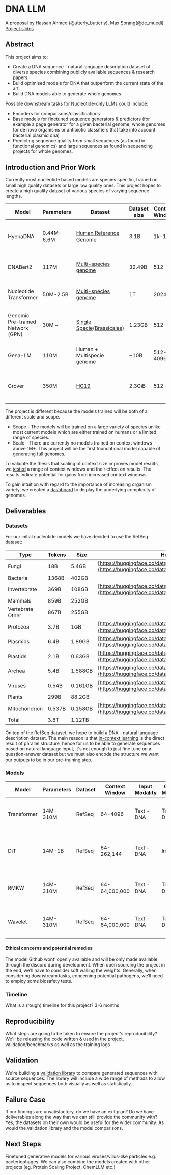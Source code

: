 
# DNA LLM

A proposal by Hassan Ahmed (@utterly_butterly), Max Sprang(@de_muedi). [Project slides](https://docs.google.com/presentation/d/1VxHHlj-oJJP8QqPrabcQv0-YYwXhQwiZx7HRmBJ3lb4/edit?usp=sharing)

## Abstract

This project aims to: 
- Create a DNA sequence - natural language description dataset of diverse species combining publicly available sequences & research papers.
- Build optimised models for DNA that outperform the current state of the art
- Build DNA models able to generate whole genomes

Possible downstream tasks for Nucleotide-only LLMs could include:
- Encoders for comparisons/classifications
- Base models for finetuned sequence generators & predictors (for example a page generator for a given bacterial genome, whole genomes for de novo organisms or antibiotic classifiers that take into account bacterial plasmid dna) 
- Predicting sequence quality from small sequences (as found in functional genomics) and large sequences as found in sequencing projects for whole genomes. 


## Introduction and Prior Work

Currently most nucleotide based models are species specific, trained on small high quality datasets or large low quality ones. This project hopes to create a high quality dataset of various species of varying sequence lengths.

| Model                         	| Parameters | Dataset                                                                                           	| Dataset size | Context Window | Our improvements                                  	|
| --------------------------------- | ---------- | ----------------------------------------------------------------------------------------------------- | ------------ | -------------- | ----------------------------------------------------- |
| HyenaDNA                      	| 0.44M-6.6M | [Human Reference Genome](https://www.ncbi.nlm.nih.gov/datasets/genome/GCF_000001405.26/)           	| 3.1B     	| 1k-1M      	| Larger dataset + Longer context windows + Multispecie |
| DNABert2                      	| 117M   	| [Multi-species genome](https://arxiv.org/pdf/2306.15006.pdf#table.7)                              	| 32.49B   	| 512        	| Larger dataset + Longer context windows           	|
| Nucleotide Transformer        	| 50M-2.5B   | [Multi-species genome](https://www.biorxiv.org/content/10.1101/2023.01.11.523679v2.full.pdf#A.2)  	| 1T       	| 2024       	| Larger dataset + Longer context windows           	|
| Genomic Pre-trained Network (GPN) | 30M ~  	| [Single Specie(Brassicales)](https://huggingface.co/datasets/songlab/genomes-brassicales-balanced-v1) | 1.23GB   	| 512        	| Larger dataset + Longer context windows + Multispecie           	|
| Gena-LM                       	| 110M   	| Human + Multispecie genome                                                                        	| ~10B     	| 512-4096   	| Larger dataset + Longer context windows           	|
| Grover                        	| 350M   	| [HG19](https://zenodo.org/records/8373053)                                                        	| 2.3GiB   	| 512        	| Larger dataset + Longer context windows + Multispecie           	|

 

The project is different because the models trained will be both of a different scale and scope.
- Scope - The models will be trained on a large variety of species unlike most current models which are either trained on humans or a limited range of species.
- Scale - There are currently no models trained on context windows above 1M+. This project will be the first foundational model capable of generating full genomes.

To validate the thesis that scaling of context size improves model results, we [tested](https://huggingface.co/spaces/Hack90/context_and_viral_dna_models) a range of context windows and their effect on results. The results indicate potential for gains from increased context windows. 

To gain intuition with regard to the importance of increasing organism variety, we created a [dashboard](https://huggingface.co/spaces/Hack90/virus_explorer) to display the underlying complexity of genomes. 

## Deliverables

### Datasets

For our initial nucleotide models we have decided to use the RefSeq dataset: 

| Type         	| Tokens | Size	| Huggingface                                                                                                              	|
| ---------------- | ------ | ------- | ---------------------------------------------------------------------------------------------------------------------------- |
| Fungi        	| 18B	| 5.4GB   | [https://huggingface.co/datasets/Hack90/ref_seq_fungi](https://huggingface.co/datasets/Hack90/ref_seq_fungi)             	|
| Bacteria     	| 1368B  | 402GB   |                                                                                                                          	|
| Invertebrate 	| 369B   | 108GB   | [https://huggingface.co/datasets/Hack90/ref_seq_invertebrate](https://huggingface.co/datasets/Hack90/ref_seq_invertebrate)   |
| Mammals      	| 859B   | 252GB   |                                                                                                                          	|
| Vertebrate Other | 867B   | 255GB   |                                                                                                                          	|
| Protozoa     	| 3.7B   | 1GB 	| [https://huggingface.co/datasets/Hack90/ref_seq_protozoa](https://huggingface.co/datasets/Hack90/ref_seq_protozoa)       	|
| Plasmids     	| 6.4B   | 1.89GB  | [https://huggingface.co/datasets/Hack90/ref_seq_plasmid](https://huggingface.co/datasets/Hack90/ref_seq_plasmid)         	|
| Plastids     	| 2.1B   | 0.63GB  | [https://huggingface.co/datasets/Hack90/ref_seq_plastid](https://huggingface.co/datasets/Hack90/ref_seq_plastid)         	|
| Archea       	| 5.4B   | 1.588GB | [https://huggingface.co/datasets/Hack90/ref_seq_archaea](https://huggingface.co/datasets/Hack90/ref_seq_archaea)         	|
| Viruses      	| 0.54B  | 0.161GB | [https://huggingface.co/datasets/Hack90/ref_seq_viral](https://huggingface.co/datasets/Hack90/ref_seq_viral)             	|
| Plants       	| 299B   | 88.2GB  |                                                                                                                          	|
| Mitochondrion	| 0.537B | 0.158GB | [https://huggingface.co/datasets/Hack90/ref_seq_mitochondrion](https://huggingface.co/datasets/Hack90/ref_seq_mitochondrion) |
| Total        	| 3.8T   | 1.12TB  |                                                                                                                          	|
 
On top of the RefSeq dataset, we hope to build a DNA - natural language description dataset.  The main reason is that [in-context learning](https://arxiv.org/abs/2402.12530) is the direct result of parallel structure, hence for us to be able to generate sequences based on natural language input, it's not enough to just fine tune on a question-answer dataset but we must also encode the structure we want our outputs to be in our pre-training step. 

### Models


| Model   	| Parameters | Dataset | Context Window | Input Modality | Output Modality | Experiment Purpose                                   	| GPU hours   |
| ----------- | ---------- | ------- | -------------- | -------------- | --------------- | -------------------------------------------------------- | ----------- |
| Transformer | 14M-310M   | RefSeq  | 64-4096    	| Text - DNA 	| Text - DNA  	| Test scaling laws with regards to DNA sequences      	| 150-1000	|
| DiT     	| 14M-1B 	| RefSeq  | 64-262,144 	| Text - DNA 	| Images      	| Testing whether DNA models can work in longer contexts   | 200 - 4000+ |
| RMKW    	| 14M-310M   | RefSeq  | 64-64,000,000  | Text - DNA 	| Text - DNA  	| Testing architecture usefulness vs standard transformers | 150     	|
| Wavelet 	| 14M-310M   | RefSeq  | 64-64,000,000  | Text - DNA 	| Text - DNA  	| Testing architecture usefulness vs standard transformers | 150     	|

#### Ethical concerns and potential remedies
The model Github wont’ openly available and will be only made available through the discord during development. When open sourcing the project in the end, we’ll have to consider soft walling the weights. Generally, when considering downstream tasks, concerning potential pathogens, we’ll need to employ some biosafety tests.


### Timeline

What is a (rough) timeline for this project?
3-6 months

## Reproducibility

What steps are going to be taken to ensure the project's reproducibility?
We'll be releasing the code written & used in the project, validation/benchmarks as well as the training logs

## Validation

We're building a [validation library](https://github.com/hssn-20/dvq) to compare generated sequences with source sequences. The library will include a wide range of methods to allow us to inspect sequences both visually as well as statistically.

## Failure Case

If our findings are unsatisfactory, do we have an exit plan? Do we have deliverables along the way that we can still provide the community with?
Yes, the datasets on their own would be useful for the wider community. As would the validation library and the model comparisons.
 
## Next Steps

Finetuned generative models for various viruses/virus-like particles e.g. bacteriophages. We can also combine the models created with other projects (eg. Protein Scaling Project, ChemLLM etc.)
